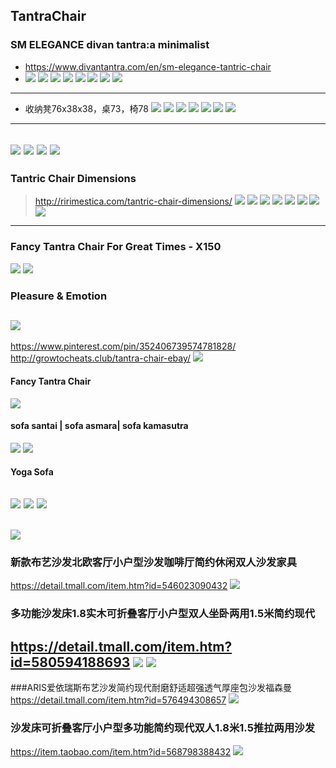 ## TantraChair
### SM ELEGANCE divan tantra:a minimalist
- https://www.divantantra.com/en/sm-elegance-tantric-chair
- ![](https://www.divantantra.com/wp-content/uploads/2018/12/sm-elegance-medidad-ingles.png)
![](https://www.divantantra.com/wp-content/uploads/2018/12/sm-1000x.jpg)
![](https://www.divantantra.com/wp-content/uploads/2018/12/subheader-sm.jpg)
![](https://www.divantantra.com/wp-content/uploads/2018/12/SM-004.jpg)
![](https://www.divantantra.com/wp-content/uploads/2018/12/SM-003.jpg)
![](https://www.divantantra.com/wp-content/uploads/2018/12/SM-002.jpg)
![](https://www.divantantra.com/wp-content/uploads/2018/12/SM-001.jpg)
![](https://www.divantantra.com/wp-content/uploads/2018/12/SM-005.jpg)
---
- 收纳凳76x38x38，桌73，椅78
![](https://img.alicdn.com/imgextra/i3/1721411622/O1CN01g27mL01NqutWG6Wzk_!!1721411622.jpg)
![](https://img.alicdn.com/imgextra/i2/1721411622/O1CN011NqusiBwgspId1r_!!1721411622.jpg)
![](https://i.pinimg.com/originals/38/7d/2a/387d2a4c7e7b389e49bfd006eaec4dfd.png)
![](http://followroom.com/wp-content/uploads/2019/04/tantra-chair-design-dimensions-lovely-tantra-chair-plans-of-tantra-chair-design-dimensions.jpg)
![](http://cinnamora.com/wp-content/uploads/2018/05/tantric-chair-chairs-beautiful-tantra-chair-tantric-chair-malaysia.jpg)
![](http://pubgthue.info/wp-content/uploads/2019/03/kama-sutra-chair-tantra-chair-couch-furniture-sofa-download-tantra-home-design-ideas-pictures.jpg)
![](https://i.pinimg.com/originals/fc/81/34/fc81340b1d28f4bd88d40164e9d7a93f.jpg)
---
![](https://www.aprier.com/upload/2019/04/06/tantra-sofa-tantra-sofa-relax-chair-ebay-thesofa-tantra-chair-l-d431b48b26b8b2a6.jpg)
![](https://www.matinibook.com/image/2019/06/04/ikea-furniture-tantra-chair-sofa-tantra-ikea-sofa-daily_9a5392fad6634ad6.jpg)
![](http://cinnamora.com/wp-content/uploads/2018/05/tantric-chair-para-tantra-chair-sign-tantric-chair-malaysia.jpg)
![](https://www.divantantra.com/wp-content/uploads/2018/12/SM-006.jpg)
---
### Tantric Chair Dimensions
>http://ririmestica.com/tantric-chair-dimensions/
![](http://ririmestica.com/wp-content/uploads/2018/07/tantric-chair-dimensions-sofa-tantra-yang-love-home-design-app-game.jpg)
![](http://ririmestica.com/wp-content/uploads/2018/07/tantric-chair-dimensions-image-result-for-tantra-chair-dimensions-comfortable-and-sexy-furniture-tantra-furniture-ideas-and-lawn-furniture-home-design-ideas-living-room.jpg)
![](http://ririmestica.com/wp-content/uploads/2018/07/tantric-chair-dimensions-image-result-for-tantra-chair-dimensions-comfortable-and-sexy-furniture-tantra-furniture-ideas-and-lawn-furniture-home-design-software-free-download.jpg)
![](http://ririmestica.com/wp-content/uploads/2018/07/tantric-chair-dimensions-para-tantra-chair-sign-plan-tantra-morn-living-rooms-and-morn-living-home-design-games-3d.jpg)
![](http://ririmestica.com/wp-content/uploads/2018/07/tantric-chair-dimensions-for-tantra-chair-design-home-designer-suite-2018-coupon.jpg)
![](http://ririmestica.com/wp-content/uploads/2018/07/tantric-chair-dimensions-tantra-chair-dimensions-design-ideas-home-designer-pro-import-dwg.jpg)
![](http://ririmestica.com/wp-content/uploads/2018/07/tantric-chair-dimensions-relax-couch-sofa-for-gaming-chair-foam-mattress-lounge-home-designer-suite-tutorial.jpg)
![](http://ririmestica.com/wp-content/uploads/2018/07/tantric-chair-dimensions-tantra-chair-dimensions-fresh-sofa-tantra-sofa-you-home-design-software.jpg)
---
### Fancy Tantra Chair For Great Times - X150
![](http://www.globefurnish.com/media/catalog/product/cache/1/image/793x530/9d0d1e3f9842b44024e6273a632f715b/h/m/hmgn00547t_2.jpg)
![](http://www.globefurnish.com/media/catalog/product/cache/1/image/580x580/9d0d1e3f9842b44024e6273a632f715b/h/m/hmgn00547t_2.jpg)
### Pleasure & Emotion
![](https://www.divantantra.com/wp-content/uploads/2018/11/sentada-sillon-blanco_1.jpg)
---
https://www.pinterest.com/pin/352406739574781828/
http://growtocheats.club/tantra-chair-ebay/
![](http://growtocheats.club/wp-content/uploads/2019/02/tantra-chair-ebay-sofa.jpg)
#### Fancy Tantra Chair
![](http://www.globefurnish.com/media/catalog/product/cache/1/image/793x530/9d0d1e3f9842b44024e6273a632f715b/h/m/hmgn00547t_2.jpg)
#### sofa santai | sofa asmara| sofa kamasutra
![](https://ecs7.tokopedia.net/img/product-1/2017/5/28/34816653/34816653_983478d9-8a96-43f7-a483-2cef0fd68376_1000_466.png)
![](http://bioslim.info/wp-content/uploads/2018/10/tantric-chair-dimensions-tantra-sofa-a-chair-design-dimensions-en-sofas-tantra-chairs-dimensions.jpg)
#### Yoga Sofa
![](http://www.sellbyownerlistings.com/wp-content/uploads/splendid-chairs-chair-isolated-on-white-background-stock-photo-images-modern-regarding-best-tantra-chair-ebay-portraits.jpg)
![](https://sc01.alicdn.com/kf/HTB1gk1XKpXXXXXTXFXXq6xXFXXXG/200317932/HTB1gk1XKpXXXXXTXFXXq6xXFXXXG.jpg)
![](http://img.dropshippershop.com/vancouvernew/44701-thickbox_default/tantra-chair.jpg)
---
![](https://i.pinimg.com/564x/30/c5/ec/30c5ec417b28d8a9d3c973bb766f6b63.jpg)
---
### 新款布艺沙发北欧客厅小户型沙发咖啡厅简约休闲双人沙发家具
https://detail.tmall.com/item.htm?id=546023090432
![](https://img.alicdn.com/imgextra/i4/2271837720/TB22k1wggxlpuFjy0FoXXa.lXXa_!!2271837720.jpg)
### 多功能沙发床1.8实木可折叠客厅小户型双人坐卧两用1.5米简约现代
https://detail.tmall.com/item.htm?id=580594188693
![](https://img.alicdn.com/imgextra/i3/1969847690/O1CN01rCgNKc26g4DtDRD1U_!!1969847690.jpg)
![](https://img.alicdn.com/imgextra/i4/1969847690/O1CN01fM9w6S26g4DtZUKvo_!!1969847690.jpg)
---
###ARIS爱依瑞斯布艺沙发简约现代耐磨舒适超强透气厚座包沙发福森曼
https://detail.tmall.com/item.htm?id=576494308657
![](https://img.alicdn.com/imgextra/i3/2587463881/TB2Hd_9Jr1YBuNjSszeXXablFXa_!!2587463881.jpg)
### 沙发床可折叠客厅小户型多功能简约现代双人1.8米1.5推拉两用沙发
https://item.taobao.com/item.htm?id=568798388432
![](https://img.alicdn.com/imgextra/i4/2605205414/TB2_U72AA9WBuNjSspeXXaz5VXa_!!2605205414.jpg)